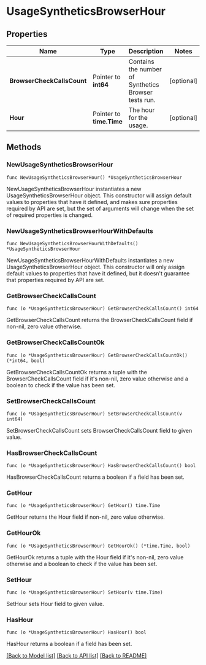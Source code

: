 # UsageSyntheticsBrowserHour

## Properties

| Name                       | Type                     | Description                                          | Notes      |
| -------------------------- | ------------------------ | ---------------------------------------------------- | ---------- |
| **BrowserCheckCallsCount** | Pointer to **int64**     | Contains the number of Synthetics Browser tests run. | [optional] |
| **Hour**                   | Pointer to **time.Time** | The hour for the usage.                              | [optional] |

## Methods

### NewUsageSyntheticsBrowserHour

`func NewUsageSyntheticsBrowserHour() *UsageSyntheticsBrowserHour`

NewUsageSyntheticsBrowserHour instantiates a new UsageSyntheticsBrowserHour object.
This constructor will assign default values to properties that have it defined,
and makes sure properties required by API are set, but the set of arguments
will change when the set of required properties is changed.

### NewUsageSyntheticsBrowserHourWithDefaults

`func NewUsageSyntheticsBrowserHourWithDefaults() *UsageSyntheticsBrowserHour`

NewUsageSyntheticsBrowserHourWithDefaults instantiates a new UsageSyntheticsBrowserHour object.
This constructor will only assign default values to properties that have it defined,
but it doesn't guarantee that properties required by API are set.

### GetBrowserCheckCallsCount

`func (o *UsageSyntheticsBrowserHour) GetBrowserCheckCallsCount() int64`

GetBrowserCheckCallsCount returns the BrowserCheckCallsCount field if non-nil, zero value otherwise.

### GetBrowserCheckCallsCountOk

`func (o *UsageSyntheticsBrowserHour) GetBrowserCheckCallsCountOk() (*int64, bool)`

GetBrowserCheckCallsCountOk returns a tuple with the BrowserCheckCallsCount field if it's non-nil, zero value otherwise
and a boolean to check if the value has been set.

### SetBrowserCheckCallsCount

`func (o *UsageSyntheticsBrowserHour) SetBrowserCheckCallsCount(v int64)`

SetBrowserCheckCallsCount sets BrowserCheckCallsCount field to given value.

### HasBrowserCheckCallsCount

`func (o *UsageSyntheticsBrowserHour) HasBrowserCheckCallsCount() bool`

HasBrowserCheckCallsCount returns a boolean if a field has been set.

### GetHour

`func (o *UsageSyntheticsBrowserHour) GetHour() time.Time`

GetHour returns the Hour field if non-nil, zero value otherwise.

### GetHourOk

`func (o *UsageSyntheticsBrowserHour) GetHourOk() (*time.Time, bool)`

GetHourOk returns a tuple with the Hour field if it's non-nil, zero value otherwise
and a boolean to check if the value has been set.

### SetHour

`func (o *UsageSyntheticsBrowserHour) SetHour(v time.Time)`

SetHour sets Hour field to given value.

### HasHour

`func (o *UsageSyntheticsBrowserHour) HasHour() bool`

HasHour returns a boolean if a field has been set.

[[Back to Model list]](../README.md#documentation-for-models) [[Back to API list]](../README.md#documentation-for-api-endpoints) [[Back to README]](../README.md)

